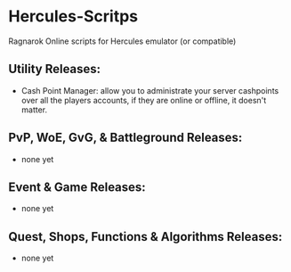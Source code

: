 # Hercules-Scritps
Ragnarok Online scripts for Hercules emulator (or compatible)

## Utility Releases:

- Cash Point Manager: allow you to administrate your server cashpoints over all the players accounts, if they are online or offline, it doesn't matter.

## PvP, WoE, GvG, & Battleground Releases:

- none yet

## Event & Game Releases:

- none yet

## Quest, Shops, Functions & Algorithms Releases:

- none yet
